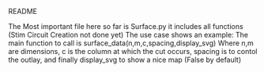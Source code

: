 README

The Most important file here so far is Surface.py 
it includes all functions (Stim Circuit Creation not done yet)
The use case shows an example:
The main function to call is surface_data(n,m,c,spacing,display_svg)
Where n,m are dimensions, c is the column at which the cut occurs, spacing is to contol the outlay, and finally display_svg to show a nice map (False by default) 
